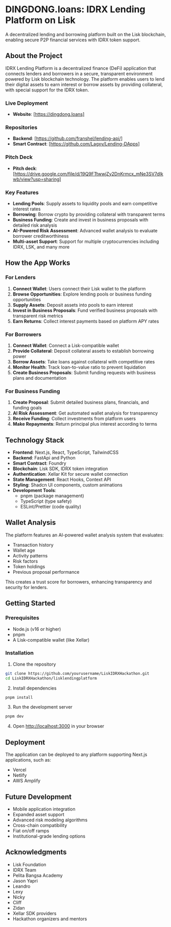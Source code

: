 # DINGDONG.loans: IDRX Lending Platform on Lisk

A decentralized lending and borrowing platform built on the Lisk blockchain, enabling secure P2P financial services with IDRX token support.

## About the Project

IDRX Lending Platform is a decentralized finance (DeFi) application that connects lenders and borrowers in a secure, transparent environment powered by Lisk blockchain technology. The platform enables users to lend their digital assets to earn interest or borrow assets by providing collateral, with special support for the IDRX token.

### Live Deployment

- **Website**: [https://dingdong.loans]

### Repositories

- **Backend**: [https://github.com/franshel/lending-api/]
- **Smart Contract**: [https://github.com/Lagxy/Lending-DApps]

### Pitch Deck

- **Pitch deck**: [https://drive.google.com/file/d/19Q9FTtwwjZy2DnKrmcx_mNe3SV7dIkwb/view?usp=sharing]

### Key Features

- **Lending Pools**: Supply assets to liquidity pools and earn competitive interest rates
- **Borrowing**: Borrow crypto by providing collateral with transparent terms
- **Business Funding**: Create and invest in business proposals with detailed risk analysis
- **AI-Powered Risk Assessment**: Advanced wallet analysis to evaluate borrower creditworthiness
- **Multi-asset Support**: Support for multiple cryptocurrencies including IDRX, LSK, and many more

## How the App Works

### For Lenders

1. **Connect Wallet**: Users connect their Lisk wallet to the platform
2. **Browse Opportunities**: Explore lending pools or business funding opportunities
3. **Supply Assets**: Deposit assets into pools to earn interest
4. **Invest in Business Proposals**: Fund verified business proposals with transparent risk metrics
5. **Earn Returns**: Collect interest payments based on platform APY rates

### For Borrowers

1. **Connect Wallet**: Connect a Lisk-compatible wallet
2. **Provide Collateral**: Deposit collateral assets to establish borrowing power
3. **Borrow Assets**: Take loans against collateral with competitive rates
4. **Monitor Health**: Track loan-to-value ratio to prevent liquidation
5. **Create Business Proposals**: Submit funding requests with business plans and documentation

### For Business Funding

1. **Create Proposal**: Submit detailed business plans, financials, and funding goals
2. **AI Risk Assessment**: Get automated wallet analysis for transparency
3. **Receive Funding**: Collect investments from platform users
4. **Make Repayments**: Return principal plus interest according to terms

## Technology Stack

- **Frontend**: Next.js, React, TypeScript, TailwindCSS
- **Backend**: FastApi and Python
- **Smart Contract**: Foundry
- **Blockchain**: Lisk SDK, IDRX token integration
- **Authentication**: Xellar Kit for secure wallet connection
- **State Management**: React Hooks, Context API
- **Styling**: Shadcn UI components, custom animations
- **Development Tools**:
  - pnpm (package management)
  - TypeScript (type safety)
  - ESLint/Prettier (code quality)

## Wallet Analysis

The platform features an AI-powered wallet analysis system that evaluates:

- Transaction history
- Wallet age
- Activity patterns
- Risk factors
- Token holdings
- Previous proposal performance

This creates a trust score for borrowers, enhancing transparency and security for lenders.

## Getting Started

### Prerequisites

- Node.js (v16 or higher)
- pnpm
- A Lisk-compatible wallet (like Xellar)

### Installation

1. Clone the repository

```bash
git clone https://github.com/yourusername/LiskIDRXHackathon.git
cd LiskIDRXHackathon/lisklendingplatform
```

2. Install dependencies

```bash
pnpm install
```

3. Run the development server

```bash
pnpm dev
```

4. Open [http://localhost:3000](http://localhost:3000) in your browser

## Deployment

The application can be deployed to any platform supporting Next.js applications, such as:

- Vercel
- Netlify
- AWS Amplify

## Future Development

- Mobile application integration
- Expanded asset support
- Advanced risk modeling algorithms
- Cross-chain compatibility
- Fiat on/off ramps
- Institutional-grade lending options

## Acknowledgments

- Lisk Foundation
- IDRX Team
- Pelita Bangsa Academy
- Jason Yapri
- Leandro
- Lexy
- Nicky
- Cliff
- Zidan
- Xellar SDK providers
- Hackathon organizers and mentors
